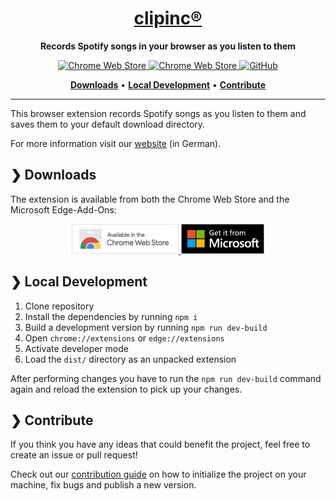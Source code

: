 <h1 align="center"><a href="https://tobit.software/clipinc" target="_blank">clipinc®</a></h1>

<p align="center">
    <strong>Records Spotify songs in your browser as you listen to them</strong>
</p>

<p align="center">
    <a href="https://chrome.google.com/webstore/detail/clipinc%C2%AE/oppggbgnmeainpanihcbcdniomfobmec" target="_blank">
        <img
            alt="Chrome Web Store"
            src="https://img.shields.io/chrome-web-store/v/oppggbgnmeainpanihcbcdniomfobmec?style=for-the-badge&color=%2310B981&labelColor=%2327272A"
        />
    </a>
    <a href="https://chrome.google.com/webstore/detail/clipinc%C2%AE/oppggbgnmeainpanihcbcdniomfobmec" target="_blank">
        <img
            alt="Chrome Web Store"
            src="https://img.shields.io/chrome-web-store/users/oppggbgnmeainpanihcbcdniomfobmec?style=for-the-badge&color=%230EA5E9&labelColor=%2327272A"
        />
    </a>
    <a href="https://github.com/TobitSoftware/clipinc/blob/main/LICENSE" target="_blank">
        <img
            alt="GitHub"
            src="https://img.shields.io/github/license/TobitSoftware/clipinc?style=for-the-badge&color=%236366F1&labelColor=%2327272A"
        />
    </a>
</p>

<p align="center">
    <a href="#-downloads"><b>Downloads</b></a>
    <span>  •  </span>
    <a href="#-local-development"><b>Local Development</b></a>
    <span>  •  </span>
    <a href="#-contribute"><b>Contribute</b></a>
</p>
 
---

This browser extension records Spotify songs as you listen to them and saves
them to your default download directory.

For more information visit our [website](https://tobit.software/clipinc) (in
German).

## ❯ Downloads

The extension is available from both the Chrome Web Store and the Microsoft
Edge-Add-Ons:

<p align="center">
    <a href="https://chrome.google.com/webstore/detail/clipinc%C2%AE/oppggbgnmeainpanihcbcdniomfobmec" target="_blank">
        <img
            src="./readme-assets/chrome-web-store.png"
            alt="Available in the Chrome Web Store"
            height="48"
        />
    </a>
    <a href="https://microsoftedge.microsoft.com/addons/detail/clipinc%C2%AE/chioloodckidjhigkknplmlelmcghmfm" target="_blank">
        <img
            src="./readme-assets/microsoft-store.png"
            alt="Get it from Microsoft"
            height="48"
        />
    </a>
</p>

## ❯ Local Development

1. Clone repository
2. Install the dependencies by running `npm i`
3. Build a development version by running `npm run dev-build`
4. Open `chrome://extensions` or `edge://extensions`
5. Activate developer mode
6. Load the `dist/` directory as an unpacked extension

After performing changes you have to run the `npm run dev-build` command again
and reload the extension to pick up your changes.

## ❯ Contribute

If you think you have any ideas that could benefit the project, feel free to
create an issue or pull request!

Check out our [contribution guide](./CONTRIBUTING.md) on how to initialize the
project on your machine, fix bugs and publish a new version.
